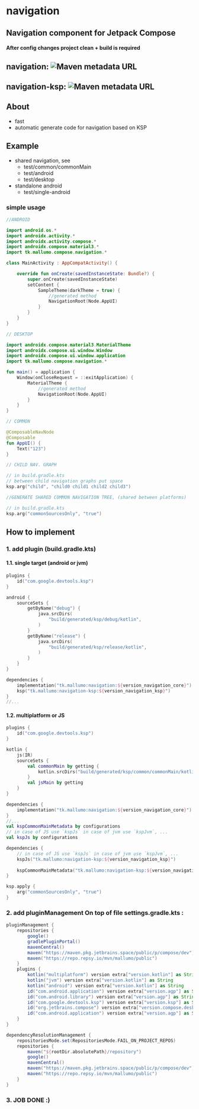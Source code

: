 # navigation

## Navigation component for Jetpack Compose

#### After config changes project clean + build is required

## navigation: ![Maven metadata URL](https://img.shields.io/maven-metadata/v?metadataUrl=https%3A%2F%2Frepo.repsy.io%2Fmvn%2Fmallumo%2Fpublic%2Ftk%2Fmallumo%2Fnavigation-core%2Fmaven-metadata.xml)

## navigation-ksp: ![Maven metadata URL](https://img.shields.io/maven-metadata/v?metadataUrl=https%3A%2F%2Frepo.repsy.io%2Fmvn%2Fmallumo%2Fpublic%2Ftk%2Fmallumo%2Fnavigation-ksp%2Fmaven-metadata.xml)

## About

* fast
* automatic generate code for navigation based on KSP

## Example

- shared navigation, see
    - test/common/commonMain
    - test/android
    - test/desktop
- standalone android
    - test/single-android

### simple usage

```kotlin
//ANDROID

import android.os.*
import androidx.activity.*
import androidx.activity.compose.*
import androidx.compose.material3.*
import tk.mallumo.compose.navigation.*

class MainActivity : AppCompatActivity() {

    override fun onCreate(savedInstanceState: Bundle?) {
        super.onCreate(savedInstanceState)
        setContent {
            SampleTheme(darkTheme = true) {
                //generated method
                NavigationRoot(Node.AppUI)
            }
        }
    }
}

// DESKTOP

import androidx.compose.material3.MaterialTheme 
import androidx.compose.ui.window.Window
import androidx.compose.ui.window.application
import tk.mallumo.compose.navigation.*

fun main() = application {
    Window(onCloseRequest = ::exitApplication) {
        MaterialTheme {
            //generated method
            NavigationRoot(Node.AppUI)
        }
    }
}

// COMMON

@ComposableNavNode
@Composable
fun AppUI() {
    Text("123")
}
```

```kotlin
// CHILD NAV. GRAPH

// in build.gradle.kts
// between child navigation graphs put space
ksp.arg("child", "child0 child1 child2 child3")
```

```kotlin
//GENERATE SHARED COMMON NAVIGATION TREE, (shared between platforms)

// in build.gradle.kts
ksp.arg("commonSourcesOnly", "true")
```

## How to implement

### 1. add plugin (**build.gradle.kts**)
#### 1.1. single target (android or jvm)
```kotlin
plugins {
    id("com.google.devtools.ksp")
}

android {
    sourceSets {
        getByName("debug") {
            java.srcDirs(
                "build/generated/ksp/debug/kotlin",
            )
        }
        getByName("release") {
            java.srcDirs(
                "build/generated/ksp/release/kotlin",
            )
        }
    }
}

dependencies {
    implementation("tk.mallumo:navigation:${version_navigation_core}")
    ksp("tk.mallumo:navigation-ksp:${version_navigation_ksp}")
}
//...
```
#### 1.2. multiplatform or JS
```kotlin
plugins {
    id("com.google.devtools.ksp")
}

kotlin {
    js(IR)
    sourceSets {
        val commonMain by getting {
            kotlin.srcDirs("build/generated/ksp/common/commonMain/kotlin")
        }
        val jsMain by getting
    }
}

dependencies {
    implementation("tk.mallumo:navigation:${version_navigation_core}")
}
//...
val kspCommonMainMetadata by configurations
// in case of JS use `kspJs` in case of jvm use `kspJvm`, ...
val kspJs by configurations

dependencies {
    // in case of JS use `kspJs` in case of jvm use `kspJvm`, ...
    kspJs("tk.mallumo:navigation-ksp:${version_navigation_ksp}")
    
    kspCommonMainMetadata("tk.mallumo:navigation-ksp:${version_navigation_ksp}")
}

ksp.apply {
    arg("commonSourcesOnly", "true")
}
```
### 2. add pluginManagement **On top** of file **settings.gradle.kts** :

```groovy
pluginManagement {
    repositories {
        google()
        gradlePluginPortal()
        mavenCentral()
        maven("https://maven.pkg.jetbrains.space/public/p/compose/dev")
        maven("https://repo.repsy.io/mvn/mallumo/public")
    }
    plugins {
        kotlin("multiplatform") version extra["version.kotlin"] as String
        kotlin("jvm") version extra["version.kotlin"] as String
        kotlin("android") version extra["version.kotlin"] as String
        id("com.android.application") version extra["version.agp"] as String
        id("com.android.library") version extra["version.agp"] as String
        id("com.google.devtools.ksp") version extra["version.ksp"] as String
        id("org.jetbrains.compose") version extra["version.compose.desktop"] as String
        id("com.android.application") version extra["version.agp"] as String
    }
}

dependencyResolutionManagement {
    repositoriesMode.set(RepositoriesMode.FAIL_ON_PROJECT_REPOS)
    repositories {
        maven("${rootDir.absolutePath}/repository")
        google()
        mavenCentral()
        maven("https://maven.pkg.jetbrains.space/public/p/compose/dev")
        maven("https://repo.repsy.io/mvn/mallumo/public")
    }
}
```

### 3. JOB DONE :)
